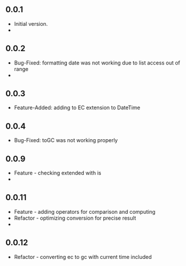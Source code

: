 ## 0.0.1

- Initial version.
-

## 0.0.2

- Bug-Fixed: formatting date was not working due to list access out of range
-

## 0.0.3

- Feature-Added: adding to EC extension to DateTime

## 0.0.4

- Bug-Fixed: toGC was not working properly

## 0.0.9

- Feature - checking extended with is
-

## 0.0.11

- Feature - adding operators for comparison and computing
- Refactor - optimizing conversion for precise result
-

## 0.0.12

- Refactor - converting ec to gc with current time included
